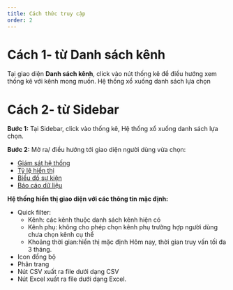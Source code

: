 ```yaml
---
title: Cách thức truy cập
order: 2
---
```


# Cách 1- từ Danh sách kênh
Tại giao diện **Danh sách kênh**, click vào nút thống kê để điều hướng xem thống kê với kênh mong muốn. Hệ thống xổ xuống danh sách lựa chọn

# Cách 2- từ Sidebar
**Bước 1:** Tại Sidebar, click vào thống kê, Hệ thống xổ xuống danh sách lựa chọn.

**Bước 2:** Mở ra/ điều hướng tới giao diện người dùng vừa chọn:
* [Giám sát hệ thống](./3-monitor)
* [Tỷ lệ hiển thị](./4-fillrate)
* [Biểu đồ sự kiện](./5-event-chart)
* [Báo cáo dữ liệu](./6-data-reporting)

**Hệ thống hiển thị giao diện với các thông tin mặc định:**
* Quick filter:
    * Kênh: các kênh thuộc danh sách kênh hiện có
    * Kênh phụ: không cho phép chọn kênh phụ trường hợp người dùng chưa chọn kênh cụ thể
    * Khoảng thời gian:hiển thị mặc định Hôm nay, thời gian truy vấn tối đa 3 tháng.
* Icon đồng bộ
* Phân trang
* Nút CSV xuất ra file dưới dạng CSV
* Nút Excel xuất ra file dưới dạng Excel.





